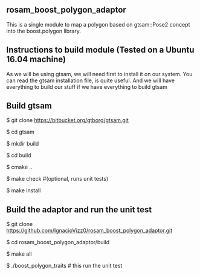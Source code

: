 ## rosam_boost_polygon_adaptor

This is a single module to map a polygon based on gtsam::Pose2 concept into the boost.polygon library.

## Instructions to build module (Tested on a Ubuntu 16.04 machine)

As we will be using gtsam, we will need first to install it on our system.
You can read the gtsam installation file, is quite useful. And we will have everything
to build our stuff if we have everything to build gtsam

## Build gtsam

$ git clone https://bitbucket.org/gtborg/gtsam.git

$ cd gtsam

$ mkdir build

$ cd build

$ cmake ..

$ make check #(optional, runs unit tests)

$ make install

## Build the adaptor and run the unit test

$ git clone https://github.com/IgnacioVizz0/rosam_boost_polygon_adaptor.git

$ cd rosam_boost_polygon_adaptor/build

$ make all

$ ./boost_polygon_traits # this run the unit test
